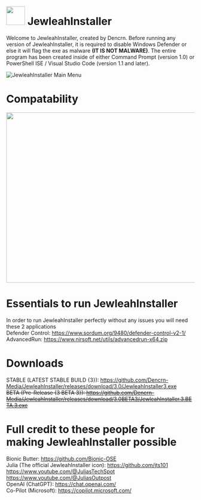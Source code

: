 # <img src="https://i.imgur.com/9WE3dV9.png" width="50" height="50"> JewleahInstaller
Welcome to JewleahInstaller, created by Dencrn. Before running any version of JewleahInstaller, it is required to disable Windows Defender or else it will flag the exe as malware **(IT IS NOT MALWARE)**. The entire program has been created inside of either Command Prompt (version 1.0) or PowerShell ISE / Visual Studio Code (version 1.1 and later).

![JewleahInstaller Main Menu](https://i.imgur.com/dLm9ArP.png)

# Compatability
<img src="https://i.imgur.com/rgOAtpY.jpeg" width="809" height="456">

# Essentials to run JewleahInstaller
In order to run JewleahInstaller perfectly without any issues you will need these 2 applications <br>
Defender Control: https://www.sordum.org/9480/defender-control-v2-1/ <br>
AdvancedRun: https://www.nirsoft.net/utils/advancedrun-x64.zip <br>
# Downloads
STABLE (LATEST STABLE BUILD {3}): https://github.com/Dencrn-Media/JewleahInstaller/releases/download/3.0/JewleahInstaller3.exe <br>
~~BETA (Pre-Release {3 BETA 3}): https://github.com/Dencrn-Media/JewleahInstaller/releases/download/3.0BETA3/JewleahInstaller.3.BETA.3.exe~~

# Full credit to these people for making JewleahInstaller possible
Bionic Butter: https://github.com/Bionic-OSE
<br>
Julia (The official JewleahInstaller icon):
https://github.com/jts101
https://www.youtube.com/@JuliasTechSpot https://www.youtube.com/@JuliasOutpost
<br>
OpenAI (ChatGPT): https://chat.openai.com/
<br>
Co-Pilot (Microsoft): https://copilot.microsoft.com/
